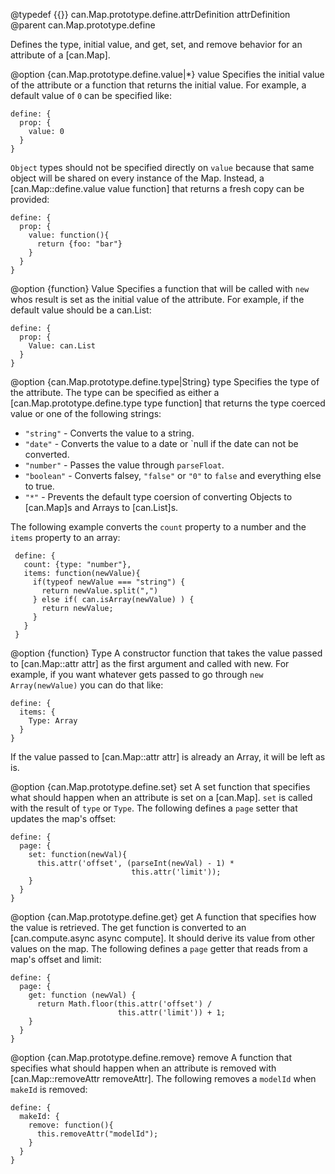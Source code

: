 @typedef {{}} can.Map.prototype.define.attrDefinition attrDefinition
@parent can.Map.prototype.define

Defines the type, initial value, and get, set, and remove behavior for an attribute of a [can.Map].

@option {can.Map.prototype.define.value|*} value Specifies the initial value of the attribute or
a function that returns the initial value. For example, a default value of `0` can be 
specified like:

    define: {
      prop: {
        value: 0
      }
    }

`Object` types should not be specified directly on `value` because that same object will
be shared on every instance of the Map.  Instead, a [can.Map::define.value value function] that 
returns a fresh copy can be provided:

    define: {
      prop: {
        value: function(){
          return {foo: "bar"}
        }
      }
    }

@option {function} Value Specifies a function that will be called with `new` whos result is
set as the initial value of the attribute. For example, if the default value should be a can.List:

    define: {
      prop: {
        Value: can.List
      }
    }

@option {can.Map.prototype.define.type|String} type Specifies the type of the 
attribute.  The type can be specified as either a [can.Map.prototype.define.type type function] 
that returns the type coerced value or one of the following strings:

 - `"string"` - Converts the value to a string.
 - `"date"` - Converts the value to a date or `null if the date can not be converted.
 - `"number"` - Passes the value through `parseFloat`.
 - `"boolean"` - Converts falsey, `"false"` or `"0"` to `false` and everything else to true.
 - `"*"` - Prevents the default type coersion of converting Objects to [can.Map]s and Arrays to [can.List]s.

The following example converts the `count` property to a number and the `items` property to an array:

     define: {
       count: {type: "number"},
       items: function(newValue){
         if(typeof newValue === "string") {
           return newValue.split(",")
         } else if( can.isArray(newValue) ) {
           return newValue;
         }
       }
     }

@option {function} Type A constructor function that takes 
the value passed to [can.Map::attr attr] as the first argument and called with 
new. For example, if you want whatever
gets passed to go through `new Array(newValue)` you can do that like:

    define: {
      items: {
        Type: Array
      }
    }

If the value passed to [can.Map::attr attr] is already an Array, it will be left as is.

@option {can.Map.prototype.define.set} set A set function that specifies what should happen when an attribute
is set on a [can.Map]. `set` is called with the result of `type` or `Type`. The following
defines a `page` setter that updates the map's offset:

    define: {
      page: {
        set: function(newVal){
          this.attr('offset', (parseInt(newVal) - 1) * 
                               this.attr('limit'));
        }
      }
    }

@option {can.Map.prototype.define.get} get A function that specifies how the value is retrieved.  The get function is 
converted to an [can.compute.async async compute].  It should derive its value from other values
on the map. The following
defines a `page` getter that reads from a map's offset and limit:

    define: {
      page: {
        get: function (newVal) {
		  return Math.floor(this.attr('offset') / 
		                    this.attr('limit')) + 1;
		}
      }
    }

@option {can.Map.prototype.define.remove} remove A function that specifies what should happen when an attribute is removed
with [can.Map::removeAttr removeAttr]. The following removes a `modelId` when `makeId` is removed:

    define: {
      makeId: {
        remove: function(){
          this.removeAttr("modelId");
        }
      }
    }


